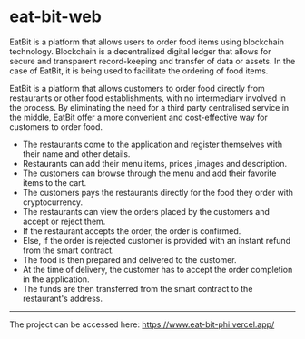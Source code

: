 # eat-bit-web
EatBit is a platform that allows users to order food items using blockchain technology. Blockchain is a decentralized digital ledger that allows for secure and transparent record-keeping and transfer of data or assets. In the case of EatBit, it is being used to facilitate the ordering of food items.

EatBit is a platform that allows customers to order food directly from restaurants or other food establishments, with no intermediary involved in the process. By eliminating the need for a third party centralised service in the middle, EatBit offer a more convenient and cost-effective way for customers to order food.


- The restaurants come to the application and register themselves with their name and other details.
- Restaurants can add their menu items, prices ,images and description.
- The customers can browse through the menu and add their favorite items to the cart.
- The customers pays the restaurants directly for the food they order with cryptocurrency.
- The restaurants can view the orders placed by the customers and accept or reject them.
- If the restaurant accepts the order, the order is confirmed.
- Else, if the order is rejected customer is provided with an instant refund from the smart contract.
- The food is then prepared and delivered to the customer.
- At the time of delivery, the customer has to accept the order completion in the application.
- The funds are then transferred from the smart contract to the restaurant's address.
---
The project can be accessed here: https://www.eat-bit-phi.vercel.app/



